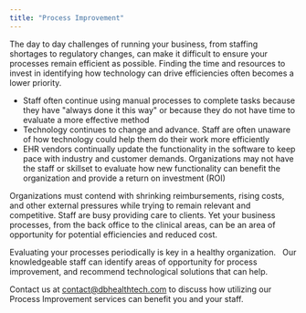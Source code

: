 ```yaml
---
title: "Process Improvement"
---
```


<p>The day to day challenges of running your business, from staffing shortages to regulatory changes, can make it difficult to ensure your processes remain efficient as possible. Finding the time and resources to invest in identifying how technology can drive efficiencies often becomes a lower priority.</p>
<ul>
<li>Staff often continue using manual processes to complete tasks because they have "always done it this way" or because they do not have time to evaluate a more effective method</li>
<li>Technology continues to change and advance. Staff are often unaware of how technology could help them do their work more efficiently</li>
<li>EHR vendors continually update the functionality in the software to keep pace with industry and customer demands. Organizations may not have the staff or skillset to evaluate how new functionality can benefit the organization and provide a return on investment (ROI)</li>
</ul>
<p>Organizations must contend with shrinking reimbursements, rising costs, and other external pressures while trying to remain relevant and competitive. Staff are busy providing care to clients. Yet your business processes, from the back office to the clinical areas, can be an area of opportunity for potential efficiencies and reduced cost.</p>
<p>Evaluating your processes periodically is key in a healthy organization.&nbsp;&nbsp; Our knowledgeable staff can identify areas of opportunity for process improvement, and recommend technological solutions that can help.</p>

Contact us at <contact@dbhealthtech.com> to discuss how utilizing our Process Improvement services can benefit you and your staff.
